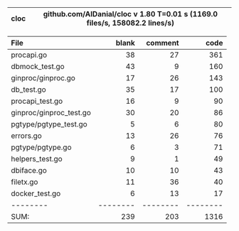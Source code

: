 
cloc|github.com/AlDanial/cloc v 1.80  T=0.01 s (1169.0 files/s, 158082.2 lines/s)
--- | ---

File|blank|comment|code
:-------|-------:|-------:|-------:
procapi.go|38|27|361
dbmock_test.go|43|9|160
ginproc/ginproc.go|17|26|143
db_test.go|35|17|100
procapi_test.go|16|9|90
ginproc/ginproc_test.go|30|20|86
pgtype/pgtype_test.go|5|6|80
errors.go|13|26|76
pgtype/pgtype.go|6|3|71
helpers_test.go|9|1|49
dbiface.go|10|10|43
filetx.go|11|36|40
docker_test.go|6|13|17
--------|--------|--------|--------
SUM:|239|203|1316
